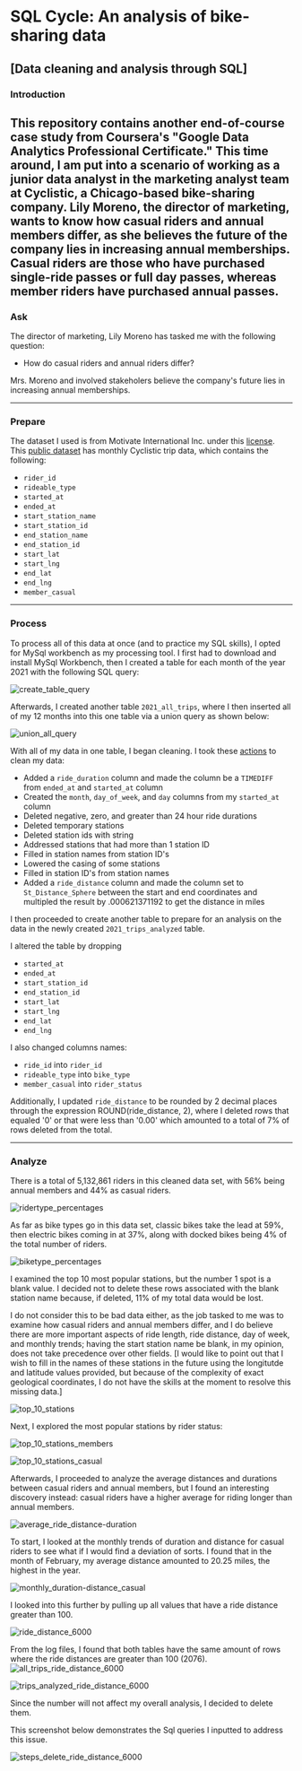 # SQL Cycle: An analysis of bike-sharing data 
## [Data cleaning and analysis through SQL]
### Introduction 
This repository contains another end-of-course case study from Coursera's "Google Data Analytics Professional Certificate." This time around, I am put into a scenario of working as a junior data analyst in the marketing analyst team at Cyclistic, a Chicago-based bike-sharing company. Lily Moreno, the director of marketing, wants to know how casual riders and annual members differ, as she believes the future of the company lies in increasing annual memberships. Casual riders are those who have purchased single-ride passes or full day passes, whereas member riders have purchased annual passes. 
---
### Ask 
The director of marketing, Lily Moreno has tasked me with the following question:

- How do casual riders and annual riders differ?

Mrs. Moreno and involved stakeholers believe the company's future lies in increasing annual memberships.

---
### Prepare
The dataset I used is from Motivate International Inc. under this [license](https://ride.divvybikes.com/data-license-agreement). This [public dataset](https://divvy-tripdata.s3.amazonaws.com/index.html) has monthly Cyclistic trip data, which contains the following:


- `rider_id`
- `rideable_type`
- `started_at`
- `ended_at`
- `start_station_name`
- `start_station_id`
- `end_station_name`
- `end_station_id`
- `start_lat`
- `start_lng`
- `end_lat`
- `end_lng`
- `member_casual`

---
### Process
To process all of this data at once (and to practice my SQL skills), I opted for MySql workbench as my processing tool. I first had to download and install MySql Workbench, then I created a table for each month of the year 2021 with the following SQL query: 

![create_table_query](/images/create_table_query.png)

Afterwards, I created another table `2021_all_trips`, where I then inserted all of my 12 months into this one table via a union query as shown below:

![union_all_query](/images/union_all_query.png)

With all of my data in one table, I began cleaning. I took these [actions](https://github.com/edi-munoz/SQL_Project/blob/0fa07302908a5ccc7064e2bda6563f399147b927/cleaning_steps.sql) to clean my data: 

- Added a `ride_duration` column and made the column be a `TIMEDIFF` from `ended_at` and `started_at` column
- Created the `month`, `day_of_week`, and `day` columns from my `started_at` column
- Deleted negative, zero, and greater than 24 hour ride durations
- Deleted temporary stations
- Deleted station ids with string 
- Addressed stations that had more than 1 station ID
- Filled in station names from station ID's
- Lowered the casing of some stations
- Filled in station ID's from station names
- Added a `ride_distance` column and made the column set to `St_Distance_Sphere` between the start and end coordinates and multipled the result by .000621371192 to get the distance in miles

I then proceeded to create another table to prepare for an analysis on the data in the newly created `2021_trips_analyzed` table. 

I altered the table by dropping 
- `started_at`
- `ended_at`
- `start_station_id`
- `end_station_id` 
- `start_lat`
- `start_lng`
- `end_lat`
- `end_lng`

I also changed columns names: 
- `ride_id` into `rider_id`
- `rideable_type` into `bike_type`
- `member_casual` into `rider_status`

Additionally, I updated `ride_distance` to be rounded by 2 decimal places through the expression ROUND(ride_distance, 2), where I deleted rows that equaled '0' or that were less than '0.00' which amounted to a total of 7% of rows deleted from the total. 

---
### Analyze

There is a total of 5,132,861 riders in this cleaned data set, with 56% being annual members and 44% as casual riders.

![ridertype_percentages](/images/ridertype_percentages.png)

As far as bike types go in this data set, classic bikes take the lead at 59%, then electric bikes coming in at 37%, along with docked bikes being 4% of the total number of riders. 

![biketype_percentages](/images/biketype_percentages.png)

I examined the top 10 most popular stations, but the number 1 spot is a blank value. I decided not to delete these rows associated with the blank station name because, if deleted, 11% of my total data would be lost. 

I do not consider this to be bad data either, as the job tasked to me was to examine how casual riders and annual members differ, and I do believe there are more important aspects of ride length, ride distance, day of week, and monthly trends; having the start station name be blank, in my opinion, does not take precedence over other fields. [I would like to point out that I wish to fill in the names of these stations in the future using the longitutde and latitude values provided, but because of the complexity of exact geological coordinates, I do not have the skills at the moment to resolve this missing data.] 

![top_10_stations](/images/top_10_stations.png)

Next, I explored the most popular stations by rider status: 

![top_10_stations_members](/images/top_10_stations_members.png)

![top_10_stations_casual](/images/top_10_stations_casual.png)

Afterwards, I proceeded to analyze the average distances and durations between casual riders and annual members, but I found an interesting discovery instead: casual riders have a higher average for riding longer than annual members. 

![average_ride_distance-duration](/images/average_ride_distance-duration.png)

To start, I looked at the monthly trends of duration and distance for casual riders to see what if I would find a deviation of sorts. I found that in the month of February, my average distance amounted to 20.25 miles, the highest in the year. 

![monthly_duration-distance_casual](/images/monthly_duration-distance_casual.png)

I looked into this further by pulling up all values that have a ride distance greater than 100. 

![ride_distance_6000](/images/ride_distance_6000.png)

From the log files, I found that both tables have the same amount of rows where the ride distances are greater than 100 (2076). 
![all_trips_ride_distance_6000](/images/all_trips_ride_distance_6000.png)

![trips_analyzed_ride_distance_6000](/images/trips_analyzed_ride_distance_6000.png)

Since the number will not affect my overall analysis, I decided to delete them.  

This screenshot below demonstrates the Sql queries I inputted to address this issue. 

![steps_delete_ride_distance_6000](/images/steps_delete_ride_distance_6000.png)
